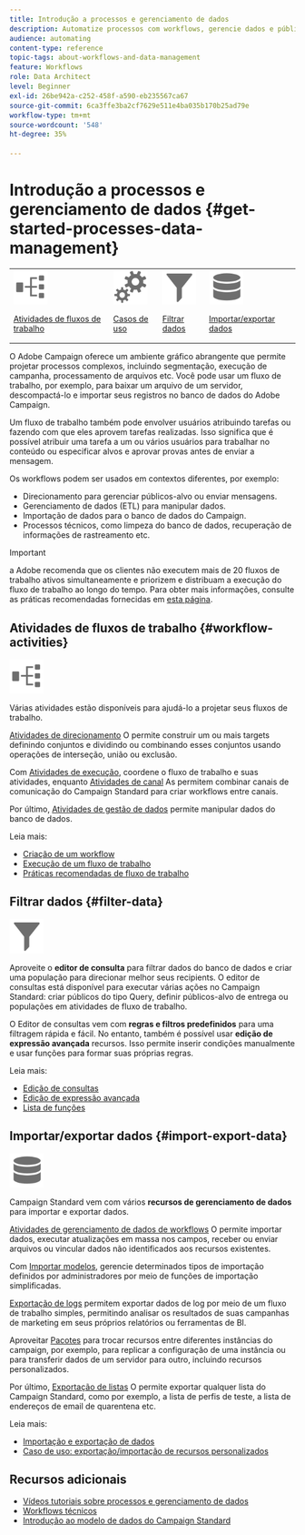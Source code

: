 ```yaml
---
title: Introdução a processos e gerenciamento de dados
description: Automatize processos com workflows, gerencie dados e públicos, envie mensagens e muito mais.
audience: automating
content-type: reference
topic-tags: about-workflows-and-data-management
feature: Workflows
role: Data Architect
level: Beginner
exl-id: 26be942a-c252-458f-a590-eb235567ca67
source-git-commit: 6ca3ffe3ba2cf7629e511e4ba035b170b25ad79e
workflow-type: tm+mt
source-wordcount: '548'
ht-degree: 35%

---
```


# Introdução a processos e gerenciamento de dados {#get-started-processes-data-management}

<table>
<tr>
<td><img src="assets/do-not-localize/icon_workflows.svg" width="60px"><p><a href="#workflow-activities">Atividades de fluxos de trabalho</a></p></td><td><img src="assets/do-not-localize/icon_activities.svg" width="60px"><p><a href="../../automating/using/workflow-created-query-with-complement.md">Casos de uso</a></p></td><td><img src="assets/do-not-localize/icon_filter.svg" width="60px"><p><a href="#filter-data">Filtrar dados</a></p></td>
<td><img src="assets/do-not-localize/icon_manage.svg" width="60px"><p><a href="#import-export-data">Importar/exportar dados</a></p></td></tr>
</table>

O Adobe Campaign oferece um ambiente gráfico abrangente que permite projetar processos complexos, incluindo segmentação, execução de campanha, processamento de arquivos etc. Você pode usar um fluxo de trabalho, por exemplo, para baixar um arquivo de um servidor, descompactá-lo e importar seus registros no banco de dados do Adobe Campaign.

Um fluxo de trabalho também pode envolver usuários atribuindo tarefas ou fazendo com que eles aprovem tarefas realizadas. Isso significa que é possível atribuir uma tarefa a um ou vários usuários para trabalhar no conteúdo ou especificar alvos e aprovar provas antes de enviar a mensagem.

Os workflows podem ser usados em contextos diferentes, por exemplo:

* Direcionamento para gerenciar públicos-alvo ou enviar mensagens.
* Gerenciamento de dados (ETL) para manipular dados.
* Importação de dados para o banco de dados do Campaign.
* Processos técnicos, como limpeza do banco de dados, recuperação de informações de rastreamento etc.

>[!IMPORTANT]
>
> a Adobe recomenda que os clientes não executem mais de 20 fluxos de trabalho ativos simultaneamente e priorizem e distribuam a execução do fluxo de trabalho ao longo do tempo. Para obter mais informações, consulte as práticas recomendadas fornecidas em [esta página](../../automating/using/best-practices-workflows.md).

## Atividades de fluxos de trabalho {#workflow-activities}

<img src="assets/do-not-localize/icon_workflows.svg" width="60px">

Várias atividades estão disponíveis para ajudá-lo a projetar seus fluxos de trabalho.

[Atividades de direcionamento](../../automating/using/about-targeting-activities.md) O permite construir um ou mais targets definindo conjuntos e dividindo ou combinando esses conjuntos usando operações de interseção, união ou exclusão.

Com [Atividades de execução](../../automating/using/about-execution-activities.md), coordene o fluxo de trabalho e suas atividades, enquanto [Atividades de canal](../../automating/using/about-channel-activities.md) As permitem combinar canais de comunicação do Campaign Standard para criar workflows entre canais.

Por último, [Atividades de gestão de dados](../../automating/using/about-data-management-activities.md) permite manipular dados do banco de dados.

Leia mais:

* [Criação de um workflow](../../automating/using/building-a-workflow.md)
* [Execução de um fluxo de trabalho](../../automating/using/about-workflow-execution.md)
* [Práticas recomendadas de fluxo de trabalho](../../automating/using/best-practices-workflows.md)

## Filtrar dados {#filter-data}

<img src="assets/do-not-localize/icon_filter.svg" width="60px">

Aproveite o **editor de consulta** para filtrar dados do banco de dados e criar uma população para direcionar melhor seus recipients. O editor de consultas está disponível para executar várias ações no Campaign Standard: criar públicos do tipo Query, definir públicos-alvo de entrega ou populações em atividades de fluxo de trabalho.

O Editor de consultas vem com **regras e filtros predefinidos** para uma filtragem rápida e fácil. No entanto, também é possível usar **edição de expressão avançada** recursos. Isso permite inserir condições manualmente e usar funções para formar suas próprias regras.

Leia mais:

* [Edição de consultas](../../automating/using/editing-queries.md)
* [Edição de expressão avançada](../../automating/using/advanced-expression-editing.md)
* [Lista de funções](../../automating/using/list-of-functions.md)

## Importar/exportar dados {#import-export-data}

<img src="assets/do-not-localize/icon_manage.svg" width="60px">

Campaign Standard vem com vários **recursos de gerenciamento de dados** para importar e exportar dados.

[Atividades de gerenciamento de dados de workflows](../../automating/using/about-data-management-activities.md) O permite importar dados, executar atualizações em massa nos campos, receber ou enviar arquivos ou vincular dados não identificados aos recursos existentes.

Com [Importar modelos](../../automating/using/importing-data-with-import-templates.md), gerencie determinados tipos de importação definidos por administradores por meio de funções de importação simplificadas.

[Exportação de logs](../../automating/using/exporting-logs.md) permitem exportar dados de log por meio de um fluxo de trabalho simples, permitindo analisar os resultados de suas campanhas de marketing em seus próprios relatórios ou ferramentas de BI.

Aproveitar [Pacotes](../../automating/using/managing-packages.md) para trocar recursos entre diferentes instâncias do campaign, por exemplo, para replicar a configuração de uma instância ou para transferir dados de um servidor para outro, incluindo recursos personalizados.

Por último, [Exportação de listas](../../automating/using/exporting-lists.md) O permite exportar qualquer lista do Campaign Standard, como por exemplo, a lista de perfis de teste, a lista de endereços de email de quarentena etc.

Leia mais:

* [Importação e exportação de dados](../../automating/using/about-data-import-and-export.md)
* [Caso de uso: exportação/importação de recursos personalizados](../../automating/using/exporting-importing-custom-resources.md)

## Recursos adicionais

* [Vídeos tutoriais sobre processos e gerenciamento de dados](https://experienceleague.adobe.com/docs/campaign-standard-learn/tutorials/managing-processes-and-data/creating-a-workflow.html?lang=pt-BR)
* [Workflows técnicos](../../administration/using/technical-workflows.md)
* [Introdução ao modelo de dados do Campaign Standard](../../developing/using/get-started-data-model.md)
